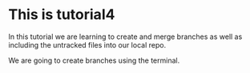 # This is tutorial4

In this tutorial we are learning to create and merge branches as well as including the untracked files into our local repo.

We are going to create branches using the terminal.

